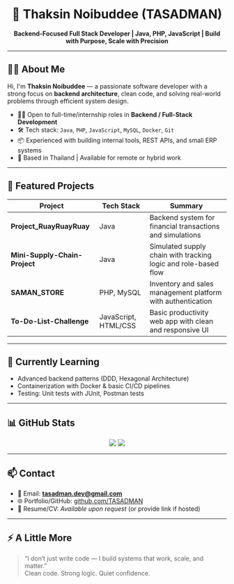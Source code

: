 <h1 align="center">🚀 Thaksin Noibuddee (TASADMAN)</h1>
<p align="center"><strong>Backend-Focused Full Stack Developer | Java, PHP, JavaScript | Build with Purpose, Scale with Precision</strong></p>

---

## 🧑‍💻 About Me

Hi, I'm **Thaksin Noibuddee** — a passionate software developer with a strong focus on **backend architecture**, clean code, and solving real-world problems through efficient system design.

- 👨‍💼 Open to full-time/internship roles in **Backend / Full-Stack Development**
- 🛠 Tech stack: `Java`, `PHP`, `JavaScript`, `MySQL`, `Docker`, `Git`
- 📦 Experienced with building internal tools, REST APIs, and small ERP systems
- 📍 Based in Thailand | Available for remote or hybrid work

---

## 💼 Featured Projects

| Project                         | Tech Stack           | Summary                                                                 |
|-------------------------------|----------------------|-------------------------------------------------------------------------|
| **Project_RuayRuayRuay**      | Java                 | Backend system for financial transactions and simulations               |
| **Mini-Supply-Chain-Project** | Java                 | Simulated supply chain with tracking logic and role-based flow         |
| **SAMAN_STORE**               | PHP, MySQL           | Inventory and sales management platform with authentication             |
| **To-Do-List-Challenge**      | JavaScript, HTML/CSS | Basic productivity web app with clean and responsive UI                 |

---

## 🧠 Currently Learning

- Advanced backend patterns (DDD, Hexagonal Architecture)
- Containerization with Docker & basic CI/CD pipelines
- Testing: Unit tests with JUnit, Postman tests

---

## 📊 GitHub Stats

<p align="center">
  <img src="https://github-readme-stats.vercel.app/api?username=TASADMAN&show_icons=true&theme=react" />
  <img src="https://github-readme-streak-stats.herokuapp.com?user=TASADMAN&theme=react" />
</p>

---

## 📫 Contact

- 📧 Email: **tasadman.dev@gmail.com**
- 🌐 Portfolio/GitHub: [github.com/TASADMAN](https://github.com/TASADMAN)
- 💼 Resume/CV: *Available upon request* (or provide link if hosted)

---

## ⚡ A Little More

> “I don’t just write code — I build systems that work, scale, and matter.”  
> Clean code. Strong logic. Quiet confidence.

